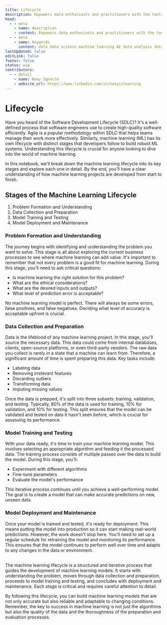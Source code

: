 ```yaml
---
title: Lifecycle
description: Empowers data enthusiasts and practitioners with the tools and knowledge to unlock the potential of data.
head:
  - - meta
    - name: description
    - content: Empowers data enthusiasts and practitioners with the tools and knowledge to unlock the potential of data.
  - - meta
    - name: keywords
      content: data data science machine learning AI data analysis data-driven data enthusiasts data practitioners
lastUpdated: false
editLink: false
footer: false
status: wip
contributors:
  - - detail
    - name: Noey Ignacio
    - website_url: https://www.linkedin.com/in/noeyislearning
---
```


# Lifecycle

Have you heard of the Software Development Lifecycle (SDLC)? It's a well-defined process that software engineers use to create high-quality software efficiently. Agile is a popular methodology within SDLC that helps teams manage their work more effectively. Similarly, machine learning (ML) has its own lifecycle with distinct stages that developers follow to build robust ML systems. Understanding this lifecycle is crucial for anyone looking to dive into the world of machine learning.

In this notebook, we'll break down the machine learning lifecycle into its key stages and explore each one in detail. By the end, you'll have a clear understanding of how machine learning projects are developed from start to finish.

## Stages of the Machine Learning Lifecycle

1. Problem Formation and Understanding
2. Data Collection and Preparation
3. Model Training and Testing
4. Model Deployment and Maintenance

### Problem Formation and Understanding

The journey begins with identifying and understanding the problem you want to solve. This stage is all about exploring the current business processes to see where machine learning can add value. It's important to remember that not every problem is a good fit for machine learning. During this stage, you'll need to ask critical questions:

- Is machine learning the right solution for this problem?
- What are the ethical considerations?
- What are the desired inputs and outputs?
- What level of prediction error is acceptable?

No machine learning model is perfect. There will always be some errors, false positives, and false negatives. Deciding what level of accuracy is acceptable upfront is crucial.

### Data Collection and Preparation

Data is the lifeblood of any machine learning project. In this stage, you'll source the necessary data. This data could come from internal databases, clients, open-source platforms, or even third-party vendors. The raw data you collect is rarely in a state that a machine can learn from. Therefore, a significant amount of time is spent preparing this data. Key tasks include:

- Labeling data
- Removing irrelevant features
- Discarding outliers
- Transforming data
- Imputing missing values

Once the data is prepped, it's split into three subsets: training, validation, and testing. Typically, 80% of the data is used for training, 10% for validation, and 10% for testing. This split ensures that the model can be validated and tested on data it hasn't seen before, which is crucial for assessing its performance.

### Model Training and Testing

With your data ready, it's time to train your machine learning model. This involves selecting an appropriate algorithm and feeding it the processed data. The training process consists of multiple passes over the data to build the model. During this stage, you'll:

- Experiment with different algorithms
- Fine-tune parameters
- Evaluate the model's performance

This iterative process continues until you achieve a well-performing model. The goal is to create a model that can make accurate predictions on new, unseen data.

### Model Deployment and Maintenance

Once your model is trained and tested, it's ready for deployment. This means putting the model into production so it can start making real-world predictions. However, the work doesn't stop here. You'll need to set up a regular schedule for retraining the model and monitoring its performance. This ensures that the model continues to perform well over time and adapts to any changes in the data or environment.

<br />
The machine learning lifecycle is a structured and iterative process that guides the development of machine learning models. It starts with understanding the problem, moves through data collection and preparation, proceeds to model training and testing, and concludes with deployment and maintenance. Each stage is critical and requires careful attention to detail.

By following this lifecycle, you can build machine learning models that are not only accurate but also reliable and adaptable to changing conditions. Remember, the key to success in machine learning is not just the algorithms but also the quality of the data and the thoroughness of the preparation and evaluation processes.
